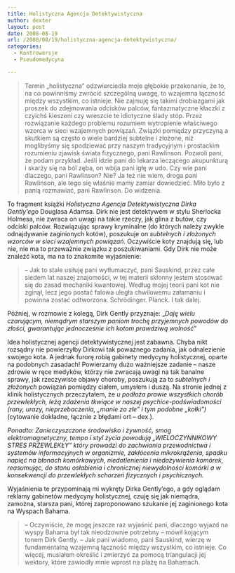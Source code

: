 ```yaml
---
title: Holistyczna Agencja Detektywistyczna
author: dexter
layout: post
date: 2008-08-19
url: /2008/08/19/holistyczna-agencja-detektywistyczna/
categories:
  - Kontrowersje
  - Pseudomedycyna

---
```

> Termin „holistyczna” odzwierciedla moje głębokie przekonanie, że to, na co powinniśmy zwrócić szczególną uwagę, to wzajemna łączność między wszystkim, co istnieje. Nie zajmuję się takimi drobiazgami jak proszek do zdejmowania odcisków palców, fantazmatyczne kłaczki z czyichś kieszeni czy wreszcie te idiotyczne ślady stóp. Przez rozwiązanie każdego problemu rozumiem wytropienie właściwego wzorca w sieci wzajemnych powiązań. Związki pomiędzy przyczyną a skutkiem są często o wiele bardziej subtelne i złożone, niż moglibyśmy się spodziewać przy naszym tradycyjnym i prostackim rozumieniu zjawisk świata fizycznego, pani Rawlinson. Pozwoli pani, że podam przykład. Jeśli idzie pani do lekarza leczącego akupunkturą i skarży się na ból zęba, on wbija pani igłę w udo. Czy wie pani dlaczego, pani Rawlinson? Nie? Ja też nie wiem, droga pani Rawlinson, ale tego się właśnie mamy zamiar dowiedzieć. Miło było z panią rozmawiać, pani Rawlinson. Do widzenia.

<!--more-->


  
To fragment książki _Holistyczna Agencja Detektywistyczna Dirka Gently&#8217;ego_ Douglasa Adamsa. Dirk nie jest detektywem w stylu Sherlocka Holmesa, nie zwraca on uwagi na takie rzeczy, jak glina z butów, czy odciski palców. Rozwiązując sprawy kryminalne (do których należy zwykle odnajdywanie zaginionych kotów), poszukuje on _subtelnych i złożonych wzorców w sieci wzajemnych powiązań_. Oczywiście koty znajdują się, lub nie, nie ma to przeważnie związku z poszukiwaniami. Gdy Dirk nie może znaleźć kota, ma na to znakomite wyjaśnienie:

> &#8211; Jak to stale usiłuję pani wytłumaczyć, pani Sauskind, przez całe siedem lat naszej znajomości, w tej materii skłonny jestem stosować się do zasad mechaniki kwantowej. Według mojej teorii pani kot nie zginął, lecz jego postać falowa uległa chwilowemu załamaniu i powinna zostać odtworzona. Schrödinger. Planck. I tak dalej.

Później, w rozmowie z kolegą, Dirk Gently przyznaje: &#8222;_Daję wielu czarującym, niemądrym starszym paniom trochę przyjemnych powodów do złości, gwarantując jednocześnie ich kotom prawdziwą wolność_&#8221;

Idea holistycznej agencji detektywistycznej jest zabawna. Chyba nikt rozsądny nie powierzyłby Dirkowi tak poważnego zadania, jak odnalezienie swojego kota. A jednak furorę robią gabinety medycyny holistycznej, oparte na podobnych zasadach! Powierzamy dużo ważniejsze zadanie &#8211; nasze zdrowie w ręce medyków, którzy nie zwracają uwagi na tak banalne sprawy, jak rzeczywiste objawy choroby, poszukują za to _subtelnych i złożonych_ powiązań pomiędzy ciałem, umysłem i duszą. Na stronie jednej z klinik holistycznych przeczytałem, że _u podłoża prawie wszystkich chorób przewlekłych, leżą zdażenia tkwiące w naszej psychice-podświadomości (rany, urazy, nieprzebaczenia, &#8222;manie za złe&#8221; i tym podobne &#8222;kołki&#8221;)_ (cytowanie dokładne, łącznie z błędami ort &#8211; dex.). 

_Ponadto: Zanieczyszczone środowisko i żywność, smog elektromagnetyczny, tempo i styl życia powodują &#8222;WIELOCZYNNIKOWY STRES PRZEWLEKŁY&#8221; który prowadzi do zachwiania przewodnictwa i systemów informacyjnych w organizmie, zakłócenia mikrokrążenia, spadku napięć na błonach komórkowych, niedotlenienia i niedożywienia komórek, reasumując, do stanu osłabienia i chronicznej niewydolności komórki a w konsekwencji do przewlekłych schorzeń fizycznych i psychicznych._

Wyjaśnienia te przypominają mi wykręty Dirka Gently&#8217;ego, a gdy oglądam reklamy gabinetów medycyny holistycznej, czuję się jak niemądra, zamożna, starsza pani, której zaproponowano szukanie jej zaginionego kota na Wyspach Bahama. 

> &#8211; Oczywiście, że mogę jeszcze raz wyjaśnić pani, dlaczego wyjazd na wyspy Bahama był tak nieodzownie potrzebny &#8211; mówił kojącym tonem Dirk Gently. &#8211; Jak pani wiadomo, pani Sauskind, wierzę w fundamentalną wzajemną łączność między wszystkim, co istnieje. Co więcej, musiałem określić i zmierzyć za pomocą triangulacji jej wektory, które zawiodły mnie wprost na plażę na Bahamach.